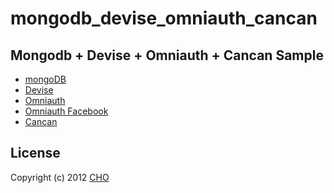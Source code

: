 mongodb_devise_omniauth_cancan
==============================

Mongodb + Devise + Omniauth + Cancan Sample
-------------------------------------------

* [mongoDB](http://www.mongodb.org/)
* [Devise](https://github.com/plataformatec/devise)
* [Omniauth](https://github.com/intridea/omniauth)
* [Omniauth Facebook](https://github.com/mkdynamic/omniauth-facebook)
* [Cancan](https://github.com/ryanb/cancan)

License
-------

Copyright (c) 2012 [CHO](http://about.me/zhangjingqiang)
